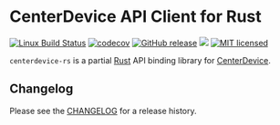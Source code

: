 # CenterDevice API Client for Rust

[![Linux Build Status](https://circleci.com/gh/centerdevice/centerdevice-rs.svg?style=shield)](https://circleci.com/gh/centerdevice/centerdevice-rs) [![codecov](https://codecov.io/gh/centerdevice/centerdevice-rs/branch/master/graph/badge.svg)](https://codecov.io/gh/centerdevice/centerdevice-rs) [![GitHub release](https://img.shields.io/github/release/centerdevice/centerdevice-rs.svg)](https://github.com/centerdevice/centerdevice-rs/releases) [![](https://img.shields.io/crates/v/centerdevice-rs.svg)](https://crates.io/crates/centerdevice-rs) [![MIT licensed](https://img.shields.io/badge/license-MIT-blue.svg?label=License)](./LICENSE)

`centerdevice-rs` is a partial [Rust](https://rust-lang.org) API binding library for [CenterDevice](https://centerdevice.de).

## Changelog

Please see the [CHANGELOG](CHANGELOG.md) for a release history.

